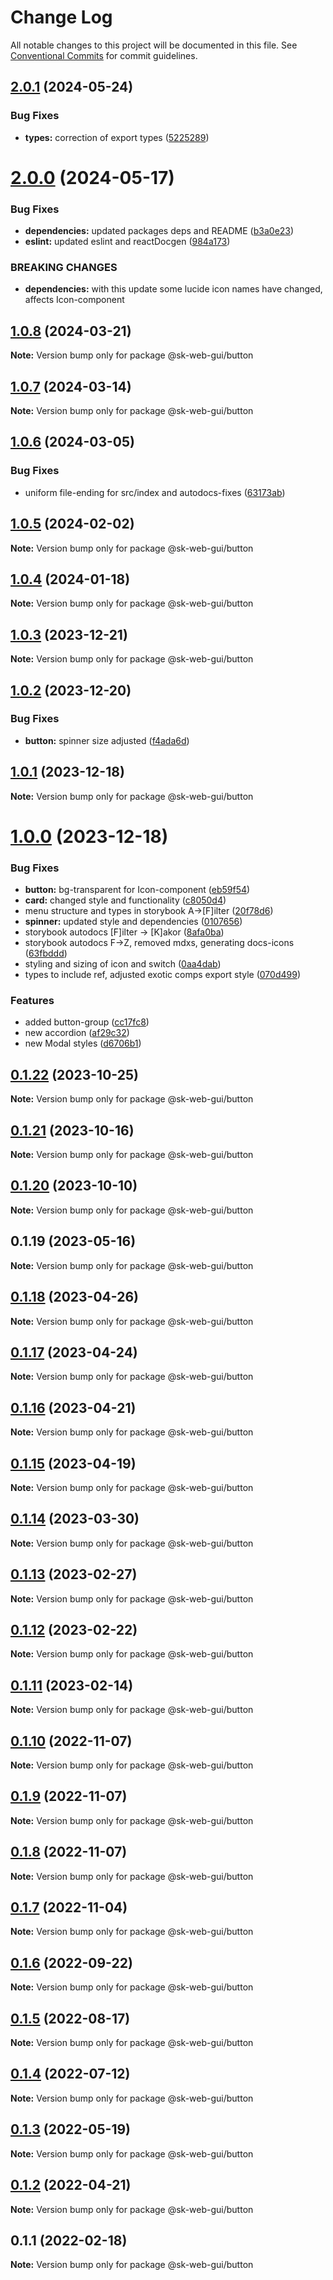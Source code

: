 # Change Log

All notable changes to this project will be documented in this file.
See [Conventional Commits](https://conventionalcommits.org) for commit guidelines.

## [2.0.1](https://github.com/Sundsvallskommun/web-shared-components/compare/@sk-web-gui/button@2.0.0...@sk-web-gui/button@2.0.1) (2024-05-24)

### Bug Fixes

- **types:** correction of export types ([5225289](https://github.com/Sundsvallskommun/web-shared-components/commit/52252890b4206faa9bc70111e75f1ef818e0d8fe))

# [2.0.0](https://github.com/Sundsvallskommun/web-shared-components/compare/@sk-web-gui/button@1.0.8...@sk-web-gui/button@2.0.0) (2024-05-17)

### Bug Fixes

- **dependencies:** updated packages deps and README ([b3a0e23](https://github.com/Sundsvallskommun/web-shared-components/commit/b3a0e2314cebee5523d386f42ba3f7473bd4f36b))
- **eslint:** updated eslint and reactDocgen ([984a173](https://github.com/Sundsvallskommun/web-shared-components/commit/984a17371f052a0cbe23d01fd31722f0fa2a56eb))

### BREAKING CHANGES

- **dependencies:** with this update some lucide icon names have changed, affects Icon-component

## [1.0.8](https://github.com/Sundsvallskommun/web-shared-components/compare/@sk-web-gui/button@1.0.7...@sk-web-gui/button@1.0.8) (2024-03-21)

**Note:** Version bump only for package @sk-web-gui/button

## [1.0.7](https://github.com/Sundsvallskommun/web-shared-components/compare/@sk-web-gui/button@1.0.6...@sk-web-gui/button@1.0.7) (2024-03-14)

**Note:** Version bump only for package @sk-web-gui/button

## [1.0.6](https://github.com/Sundsvallskommun/web-shared-components/compare/@sk-web-gui/button@1.0.5...@sk-web-gui/button@1.0.6) (2024-03-05)

### Bug Fixes

- uniform file-ending for src/index and autodocs-fixes ([63173ab](https://github.com/Sundsvallskommun/web-shared-components/commit/63173ab9474b4cb3bc97da6b780bdfb4ae65990c))

## [1.0.5](https://github.com/Sundsvallskommun/web-shared-components/compare/@sk-web-gui/button@1.0.4...@sk-web-gui/button@1.0.5) (2024-02-02)

**Note:** Version bump only for package @sk-web-gui/button

## [1.0.4](https://github.com/Sundsvallskommun/web-shared-components/compare/@sk-web-gui/button@1.0.3...@sk-web-gui/button@1.0.4) (2024-01-18)

**Note:** Version bump only for package @sk-web-gui/button

## [1.0.3](https://github.com/Sundsvallskommun/web-shared-components/compare/@sk-web-gui/button@1.0.2...@sk-web-gui/button@1.0.3) (2023-12-21)

**Note:** Version bump only for package @sk-web-gui/button

## [1.0.2](https://github.com/Sundsvallskommun/web-shared-components/compare/@sk-web-gui/button@1.0.1...@sk-web-gui/button@1.0.2) (2023-12-20)

### Bug Fixes

- **button:** spinner size adjusted ([f4ada6d](https://github.com/Sundsvallskommun/web-shared-components/commit/f4ada6d06bf964d4db94e0b5d464ac0f703d7f38))

## [1.0.1](https://github.com/Sundsvallskommun/web-shared-components/compare/@sk-web-gui/button@1.0.0...@sk-web-gui/button@1.0.1) (2023-12-18)

**Note:** Version bump only for package @sk-web-gui/button

# [1.0.0](https://github.com/Sundsvallskommun/web-shared-components/compare/@sk-web-gui/button@0.1.22...@sk-web-gui/button@1.0.0) (2023-12-18)

### Bug Fixes

- **button:** bg-transparent for Icon-component ([eb59f54](https://github.com/Sundsvallskommun/web-shared-components/commit/eb59f54b86e96dd8ea3821cfd93232df267b5f87))
- **card:** changed style and functionality ([c8050d4](https://github.com/Sundsvallskommun/web-shared-components/commit/c8050d421f5ec31a31163d3161deabb56855b4ad))
- menu structure and types in storybook A->[F]ilter ([20f78d6](https://github.com/Sundsvallskommun/web-shared-components/commit/20f78d6f4b143e4db2b1ffacd8b47b8d3130f3d6))
- **spinner:** updated style and dependencies ([0107656](https://github.com/Sundsvallskommun/web-shared-components/commit/0107656af0ba7f67862d6e63378df7ba7873061f))
- storybook autodocs [F]ilter -> [K]akor ([8afa0ba](https://github.com/Sundsvallskommun/web-shared-components/commit/8afa0bab8a7c7d829719a7ca474aeaf930660a0a))
- storybook autodocs F->Z, removed mdxs, generating docs-icons ([63fbddd](https://github.com/Sundsvallskommun/web-shared-components/commit/63fbddd93035115ae805d7e21ad73ef426e93a42))
- styling and sizing of icon and switch ([0aa4dab](https://github.com/Sundsvallskommun/web-shared-components/commit/0aa4dab97bb6c1fbc01a22f655baf6248bfd36f2))
- types to include ref, adjusted exotic comps export style ([070d499](https://github.com/Sundsvallskommun/web-shared-components/commit/070d4990ecea5d5ce90ebdd684a381bb8ad95861))

### Features

- added button-group ([cc17fc8](https://github.com/Sundsvallskommun/web-shared-components/commit/cc17fc89369fd473ce2b868a50d0949181e7d2e4))
- new accordion ([af29c32](https://github.com/Sundsvallskommun/web-shared-components/commit/af29c32ba1f1f877503c89e049bfe028b955a28f))
- new Modal styles ([d6706b1](https://github.com/Sundsvallskommun/web-shared-components/commit/d6706b1f8665c9d13a7967a9f959f91d9d39f07c))

## [0.1.22](https://github.com/Sundsvallskommun/web-shared-components/compare/@sk-web-gui/button@0.1.21...@sk-web-gui/button@0.1.22) (2023-10-25)

**Note:** Version bump only for package @sk-web-gui/button

## [0.1.21](https://github.com/Sundsvallskommun/web-shared-components/compare/@sk-web-gui/button@0.1.20...@sk-web-gui/button@0.1.21) (2023-10-16)

**Note:** Version bump only for package @sk-web-gui/button

## [0.1.20](https://github.com/Sundsvallskommun/web-shared-components/compare/@sk-web-gui/button@0.1.19...@sk-web-gui/button@0.1.20) (2023-10-10)

**Note:** Version bump only for package @sk-web-gui/button

## 0.1.19 (2023-05-16)

**Note:** Version bump only for package @sk-web-gui/button

## [0.1.18](https://github.com/Sundsvallskommun/web-shared-components/compare/@sk-web-gui/button@0.1.17...@sk-web-gui/button@0.1.18) (2023-04-26)

**Note:** Version bump only for package @sk-web-gui/button

## [0.1.17](https://github.com/Sundsvallskommun/web-shared-components/compare/@sk-web-gui/button@0.1.16...@sk-web-gui/button@0.1.17) (2023-04-24)

**Note:** Version bump only for package @sk-web-gui/button

## [0.1.16](https://github.com/Sundsvallskommun/web-shared-components/compare/@sk-web-gui/button@0.1.15...@sk-web-gui/button@0.1.16) (2023-04-21)

**Note:** Version bump only for package @sk-web-gui/button

## [0.1.15](https://github.com/Sundsvallskommun/web-shared-components/compare/@sk-web-gui/button@0.1.14...@sk-web-gui/button@0.1.15) (2023-04-19)

**Note:** Version bump only for package @sk-web-gui/button

## [0.1.14](https://github.com/Sundsvallskommun/web-shared-components/compare/@sk-web-gui/button@0.1.13...@sk-web-gui/button@0.1.14) (2023-03-30)

**Note:** Version bump only for package @sk-web-gui/button

## [0.1.13](https://github.com/Sundsvallskommun/web-shared-components/compare/@sk-web-gui/button@0.1.12...@sk-web-gui/button@0.1.13) (2023-02-27)

**Note:** Version bump only for package @sk-web-gui/button

## [0.1.12](https://github.com/Sundsvallskommun/web-shared-components/compare/@sk-web-gui/button@0.1.11...@sk-web-gui/button@0.1.12) (2023-02-22)

**Note:** Version bump only for package @sk-web-gui/button

## [0.1.11](https://github.com/Sundsvallskommun/web-shared-components/compare/@sk-web-gui/button@0.1.10...@sk-web-gui/button@0.1.11) (2023-02-14)

**Note:** Version bump only for package @sk-web-gui/button

## [0.1.10](https://github.com/Sundsvallskommun/web-shared-components/compare/@sk-web-gui/button@0.1.9...@sk-web-gui/button@0.1.10) (2022-11-07)

**Note:** Version bump only for package @sk-web-gui/button

## [0.1.9](https://github.com/Sundsvallskommun/web-shared-components/compare/@sk-web-gui/button@0.1.8...@sk-web-gui/button@0.1.9) (2022-11-07)

**Note:** Version bump only for package @sk-web-gui/button

## [0.1.8](https://github.com/Sundsvallskommun/web-shared-components/compare/@sk-web-gui/button@0.1.7...@sk-web-gui/button@0.1.8) (2022-11-07)

**Note:** Version bump only for package @sk-web-gui/button

## [0.1.7](https://github.com/Sundsvallskommun/web-shared-components/compare/@sk-web-gui/button@0.1.6...@sk-web-gui/button@0.1.7) (2022-11-04)

**Note:** Version bump only for package @sk-web-gui/button

## [0.1.6](https://github.com/Sundsvallskommun/web-shared-components/compare/@sk-web-gui/button@0.1.5...@sk-web-gui/button@0.1.6) (2022-09-22)

**Note:** Version bump only for package @sk-web-gui/button

## [0.1.5](https://github.com/Sundsvallskommun/web-shared-components/compare/@sk-web-gui/button@0.1.4...@sk-web-gui/button@0.1.5) (2022-08-17)

**Note:** Version bump only for package @sk-web-gui/button

## [0.1.4](https://github.com/Sundsvallskommun/web-shared-components/compare/@sk-web-gui/button@0.1.3...@sk-web-gui/button@0.1.4) (2022-07-12)

**Note:** Version bump only for package @sk-web-gui/button

## [0.1.3](https://github.com/Sundsvallskommun/web-shared-components/compare/@sk-web-gui/button@0.1.2...@sk-web-gui/button@0.1.3) (2022-05-19)

**Note:** Version bump only for package @sk-web-gui/button

## [0.1.2](https://github.com/Sundsvallskommun/web-shared-components/compare/@sk-web-gui/button@0.1.1...@sk-web-gui/button@0.1.2) (2022-04-21)

**Note:** Version bump only for package @sk-web-gui/button

## 0.1.1 (2022-02-18)

**Note:** Version bump only for package @sk-web-gui/button
